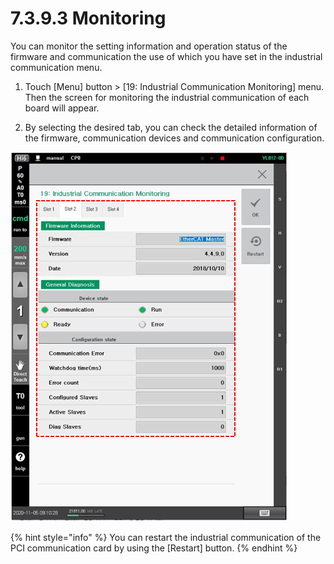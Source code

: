 # 7.3.9.3 Monitoring

You can monitor the setting information and operation status of the firmware and communication the use of which you have set in the industrial communication menu.

1.	Touch \[Menu\] button &gt; \[19: Industrial Communication Monitoring\] menu. Then the screen for monitoring the industrial communication of each board will appear.

2.	By selecting the desired tab, you can check the detailed information of the firmware, communication devices and communication configuration. 

![](../../../.gitbook/assets/image%20%28450%29.png)

{% hint style="info" %}
You can restart the industrial communication of the PCI communication card by using the \[Restart\] button.
{% endhint %}

